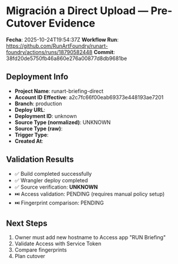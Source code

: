 # Migración a Direct Upload — Pre-Cutover Evidence

**Fecha**: 2025-10-24T19:54:37Z
**Workflow Run**: https://github.com/RunArtFoundry/runart-foundry/actions/runs/18790582448
**Commit**: 38fd20de5750fb46a860e276a00877d8db9681be

## Deployment Info

- **Project Name**: runart-briefing-direct
- **Account ID Effective**: a2c7fc66f00eab69373e448193ae7201
- **Branch**: production
- **Deploy URL**: 
- **Deployment ID**: unknown
- **Source Type (normalized)**: UNKNOWN
- **Source Type (raw)**: 
- **Trigger Type**: 
- **Created At**: 

## Validation Results

- ✅ Build completed successfully
- ✅ Wrangler deploy completed
- ✅ Source verification: **UNKNOWN**
- ⏭️ Access validation: PENDING (requires manual policy setup)
- ⏭️ Fingerprint comparison: PENDING

## Next Steps

1. Owner must add new hostname to Access app "RUN Briefing"
2. Validate Access with Service Token
3. Compare fingerprints
4. Plan cutover

